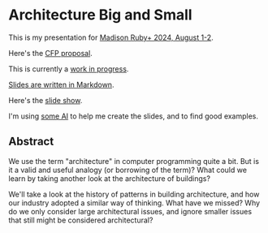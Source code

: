 # Architecture Big and Small

This is my presentation for [Madison Ruby+ 2024, August 1-2](https://www.madisonruby.com/).

Here's the [CFP proposal](proposal.md).

This is currently a [work in progress](TODO.md).

[Slides are written in Markdown](slides.md).

Here's the [slide show](slides.html).

I'm using [some AI](AI-prompts.md) to help me create the slides, and to find good examples.

## Abstract

We use the term "architecture" in computer programming quite a bit. But is it a valid and useful analogy (or borrowing of the term)? What could we learn by taking another look at the architecture of buildings?

We'll take a look at the history of patterns in building architecture, and how our industry adopted a similar way of thinking. What have we missed? Why do we only consider large architectural issues, and ignore smaller issues that still might be considered architectural?
